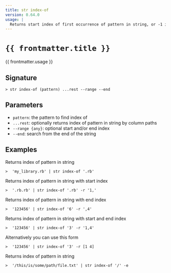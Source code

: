```yaml
---
title: str index-of
version: 0.64.0
usage: |
  Returns start index of first occurrence of pattern in string, or -1 if no match
---
```


<script>
  import { usePageFrontmatter } from '@vuepress/client';
  export default { computed: { frontmatter() { return usePageFrontmatter().value; } } }
</script>

# <code>{{ frontmatter.title }}</code>

<div style='white-space: pre-wrap;'>{{ frontmatter.usage }}</div>

## Signature

```> str index-of (pattern) ...rest --range --end```

## Parameters

 -  `pattern`: the pattern to find index of
 -  `...rest`: optionally returns index of pattern in string by column paths
 -  `--range {any}`: optional start and/or end index
 -  `--end`: search from the end of the string

## Examples

Returns index of pattern in string
```shell
>  'my_library.rb' | str index-of '.rb'
```

Returns index of pattern in string with start index
```shell
>  '.rb.rb' | str index-of '.rb' -r '1,'
```

Returns index of pattern in string with end index
```shell
>  '123456' | str index-of '6' -r ',4'
```

Returns index of pattern in string with start and end index
```shell
>  '123456' | str index-of '3' -r '1,4'
```

Alternatively you can use this form
```shell
>  '123456' | str index-of '3' -r [1 4]
```

Returns index of pattern in string
```shell
>  '/this/is/some/path/file.txt' | str index-of '/' -e
```
